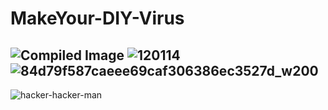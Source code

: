 # MakeYour-DIY-Virus
![Compiled Image](https://user-images.githubusercontent.com/109308073/195992854-402292b5-a0fd-4cc3-88ce-71ff1d6ec229.jpg)
![120114](https://user-images.githubusercontent.com/109308073/195993085-33e5747a-3ada-4804-83f9-0d950bfa4dd6.gif)
![84d79f587caeee69caf306386ec3527d_w200](https://user-images.githubusercontent.com/109308073/195993109-fbf03d8f-7b6e-4d9e-b168-f2ea4948a68a.gif)
----------------------------------------------------

![hacker-hacker-man](https://user-images.githubusercontent.com/109308073/195993143-eecbb296-8ef9-46ad-9934-12ee4caa94b9.gif)
